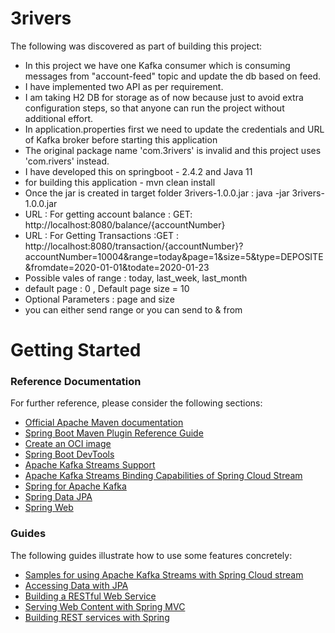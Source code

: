 # 3rivers
The following was discovered as part of building this project:

* In this project we have one Kafka consumer which is consuming messages from "account-feed" topic and update the db based on feed.
* I have implemented two API as per requirement.
* I am taking H2 DB for storage as of now because just to avoid extra configuration steps, so that anyone can run the project without additional effort.
* In application.properties first we need to update the credentials and URL of Kafka broker before starting this application
* The original package name 'com.3rivers' is invalid and this project uses 'com.rivers' instead.
* I have developed this on springboot - 2.4.2 and Java 11
* for building this application - mvn clean install
* Once the jar is created in target folder 3rivers-1.0.0.jar : java -jar 3rivers-1.0.0.jar
* URL : For getting account balance : GET: http://localhost:8080/balance/{accountNumber}
* URL  : For Getting Transactions :GET : http://localhost:8080/transaction/{accountNumber}?accountNumber=10004&range=today&page=1&size=5&type=DEPOSITE&fromdate=2020-01-01&todate=2020-01-23
* Possible vales of range : today, last_week, last_month
* default page : 0 , Default page size = 10
* Optional Parameters : page and size
* you can either send range or you can send to & from


# Getting Started

### Reference Documentation
For further reference, please consider the following sections:

* [Official Apache Maven documentation](https://maven.apache.org/guides/index.html)
* [Spring Boot Maven Plugin Reference Guide](https://docs.spring.io/spring-boot/docs/2.4.2/maven-plugin/reference/html/)
* [Create an OCI image](https://docs.spring.io/spring-boot/docs/2.4.2/maven-plugin/reference/html/#build-image)
* [Spring Boot DevTools](https://docs.spring.io/spring-boot/docs/2.4.2/reference/htmlsingle/#using-boot-devtools)
* [Apache Kafka Streams Support](https://docs.spring.io/spring-kafka/docs/current/reference/html/_reference.html#kafka-streams)
* [Apache Kafka Streams Binding Capabilities of Spring Cloud Stream](https://docs.spring.io/spring-cloud-stream/docs/current/reference/htmlsingle/#_kafka_streams_binding_capabilities_of_spring_cloud_stream)
* [Spring for Apache Kafka](https://docs.spring.io/spring-boot/docs/2.4.2/reference/htmlsingle/#boot-features-kafka)
* [Spring Data JPA](https://docs.spring.io/spring-boot/docs/2.4.2/reference/htmlsingle/#boot-features-jpa-and-spring-data)
* [Spring Web](https://docs.spring.io/spring-boot/docs/2.4.2/reference/htmlsingle/#boot-features-developing-web-applications)

### Guides
The following guides illustrate how to use some features concretely:

* [Samples for using Apache Kafka Streams with Spring Cloud stream](https://github.com/spring-cloud/spring-cloud-stream-samples/tree/master/kafka-streams-samples)
* [Accessing Data with JPA](https://spring.io/guides/gs/accessing-data-jpa/)
* [Building a RESTful Web Service](https://spring.io/guides/gs/rest-service/)
* [Serving Web Content with Spring MVC](https://spring.io/guides/gs/serving-web-content/)
* [Building REST services with Spring](https://spring.io/guides/tutorials/bookmarks/)
